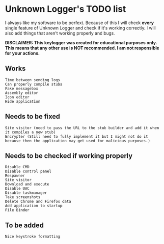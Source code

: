 # Unknown Logger's TODO list

I always like my software to be perfext. Because of this I will check **every** single feature of Unknown Logger and check if it's 
working correctly. I will also add things that aren't working properly and bugs. 


**DISCLAIMER: This keylogger was created for educational purposes only. This means that any other use is NOT recommended. I am not responsible for your actions.**

## Works
    Time between sending logs
    Can properly compile stubs
    Fake messagebox
    Assembly editor
    Icon editor
    Hide application
    
## Needs to be fixed
    Site visitor (need to pass the URL to the stub builder and add it when it compiles a new stub)
    Encrypter (Still need to fully implement it but I might not do it because then the application may get used for malicious purposes.)
    
## Needs to be checked if working properly
    Disable CMD
    Disable control panel
    Respawner
    Site visitor
    Download and execute
    Disable UAC
    Disable taskmanager
    Take screenshots
    Delete Chrome and Firefox data
    Add application to startup
    File Binder
    
## To be added 
    Nice keystroke formatting
